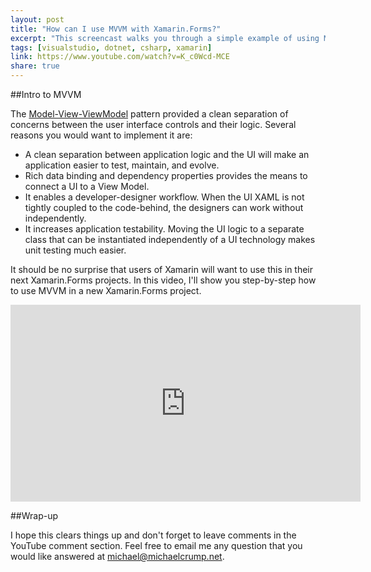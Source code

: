 ```yaml
---
layout: post
title: "How can I use MVVM with Xamarin.Forms?"
excerpt: "This screencast walks you through a simple example of using MVVM with Xamarin.Forms."
tags: [visualstudio, dotnet, csharp, xamarin]
link: https://www.youtube.com/watch?v=K_c0Wcd-MCE
share: true
---
```

##Intro to MVVM

The [Model-View-ViewModel](https://msdn.microsoft.com/en-us/library/Hh848246.aspx) pattern provided a clean separation of concerns between the user interface controls and their logic. Several reasons you would want to implement it are: 

* A clean separation between application logic and the UI will make an application easier to test, maintain, and evolve. 
* Rich data binding and dependency properties provides the means to connect a UI to a View Model.
* It enables a developer-designer workflow. When the UI XAML is not tightly coupled to the code-behind, the designers can work without independently. 
* It increases application testability. Moving the UI logic to a separate class that can be instantiated independently of a UI technology makes unit testing much easier.

It should be no surprise that users of Xamarin will want to use this in their next Xamarin.Forms projects. In this video, I'll show you step-by-step how to use MVVM in a new Xamarin.Forms project. 

<iframe width="560" height="315" src="https://www.youtube.com/embed/K_c0Wcd-MCE" frameborder="0" allowfullscreen></iframe>


##Wrap-up

I hope this clears things up and don't forget to leave comments in the YouTube comment section. Feel free to email me any question that you would like answered at michael@michaelcrump.net. 